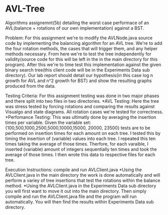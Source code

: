 # AVL-Tree
Algorithms assignemnt(5b) detailing the worst case performace of an AVL(balance + rotations of our own implementation) against a BST. 

Problem: For this assignment we're to modify the AVLNode.java source code by implementing the balancing algorithm for an AVL tree. We're to add the four rotation methods, the cases that will trigger them, and any helper methods necessary. From here we're to test the tree independently for validity(source code for this will be left in the in the main directory for this program). After this we're to time test this implementation against the given binary search tree(this client code will be in the Experiments Data sub directory). Our lab report should detail our hypothesis(in this case log n growth for AVL and n^2 growth for BST) and show the resulting graphs produced from the data.

Testing Criteria: For this assignment testing was done in two major phases and there split into two files in two directories.
*AVL Testing: Here the tree was stress tested by forcing rotations and comparing the results against Visualgo and state diagrams. All rotation cases we're tested for correctness.
*Perfomance Testing: This was ultimatly done by averaging the insertion times per variable. Given the variable set: {100,500,1000,2500,5000,10000,15000, 20000, 23500} tests are to be performed on insertion times for each amount on each tree. I tested this by timing the insertion of (variable) values into each tree. I repeated this ten times taking the average of those times. Therfore, for each varaible, I inserted (variable) amount of integers sequentially ten times and took the average of those times. I then wrote this data to respective files for each tree. 

Execution Instructions: compile and run AVLClient.java
*Using the AVLClient.java in the main directory the work is done automatically and will perform a variey of tree insertions that test the rotations within the balance method.
*Using the AVLClient.java in the Experiments Data sub directory you will first want to move it out into the main directory. Then simply compile and run the AVLClient.java file and the program will run automatically. You will then find the results within Experiments Data sub directory.

